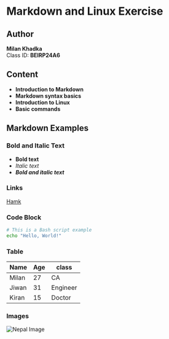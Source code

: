# Markdown and Linux Exercise

## Author
**Milan Khadka**  
Class ID: **BEIRP24A6**

## Content
- **Introduction to Markdown**
- **Markdown syntax basics**
- **Introduction to Linux**
- **Basic commands**

## Markdown Examples

### Bold and Italic Text
- **Bold text**
- *Italic text*
- ***Bold and italic text***

### Links
[Hamk](https://www.hamk.fi/)

### Code Block
```bash
# This is a Bash script example
echo "Hello, World!"
```

### Table
| Name    | Age |   class  |
|---------|-----|----------|
| Milan   | 27  | CA       |
| Jiwan   | 31  | Engineer |
| Kiran   | 15  | Doctor   |
### Images
![Nepal Image](https://upload.wikimedia.org/wikipedia/commons/thumb/9/9b/Flag_of_Nepal.svg/100px-Flag_of_Nepal.svg.png)

